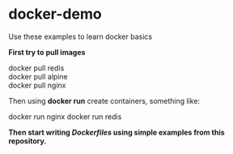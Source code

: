 # docker-demo
Use these examples to learn docker basics 

 **First try to pull images** 


docker pull redis     
docker pull alpine    
docker pull nginx    

Then using  **docker run**  create containers, something like:

    
docker run  nginx 
docker run redis


**Then start writing _Dockerfiles_ using simple examples from this repository.**

